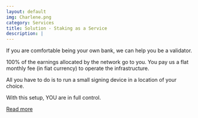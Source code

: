```yaml
---
layout: default
img: Charlene.png
category: Services
title: Solution - Staking as a Service
description: |
---
```

If you are comfortable being your own bank, we can help you be a validator.

100% of the earnings allocated by the network go to you. You pay us a flat monthly fee (in fiat currency) to operate the infrastructure.

All you have to do is to run a small signing device in a location of your choice.

With this setup, YOU are in full control.

 <a href="{{site.url}}/staas" target="_blank" class="stretched-link btn-font-link btn-deep-orange">Read more</a>

